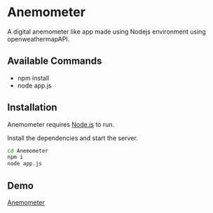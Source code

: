 # Anemometer

A digital anemometer like app made using Nodejs environment using openweathermapAPI.

## Available Commands

- npm install
- node app.js

## Installation

Anemometer requires [Node.js](https://nodejs.org/) to run.

Install the dependencies and start the server.

```sh
cd Anemometer
npm i
node app.js
```

## Demo

[Anemometer](https://aqueous-inlet-81921.herokuapp.com/)
